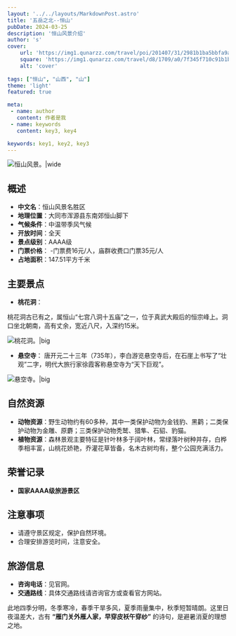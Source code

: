 ```yaml
---
layout: '../../layouts/MarkdownPost.astro'
title: '五岳之北--恒山'
pubDate: 2024-03-25
description: '恒山风景介绍'
author: 's'
cover:
    url: 'https://img1.qunarzz.com/travel/poi/201407/31/2981b1ba5bbfa9acc8d65eac.jpg'
    square: 'https://img1.qunarzz.com/travel/d8/1709/a0/7f345f710c91b1b5.jpg_r_640x480x70_05b8076e.jpg'
    alt: 'cover'
    
tags: ["恒山", "山西", "山"] 
theme: 'light'
featured: true

meta:
 - name: author
   content: 作者是我
 - name: keywords
   content: key3, key4

keywords: key1, key2, key3
---
```

![恒山风景。|wide](https://www.k1u.com/d/file/20211208/1638947031240068.jpg)
## 概述
- **中文名**：恒山风景名胜区
- **地理位置**：大同市浑源县东南郊恒山脚下
- **气候条件**：中温带季风气候
- **开放时间**：全天
- **景点级别**：AAAA级
- **门票价格**：
  -门票费16元/人，庙群收费口门票35元/人
- **占地面积**：147.51平方千米


## 主要景点

- **桃花洞**：

桃花洞古已有之，属恒山“七宫八洞十五庙”之一，位于真武大殿后的恒宗峰上。洞口坐北朝南，高有丈余，宽近八尺，入深约15米。

![桃花洞。|big](https://n.sinaimg.cn/sinacn20122/213/w2048h1365/20191004/cc9d-ifmectm2811127.jpg)

- **悬空寺**：
唐开元二十三年（735年），李白游览悬空寺后，在石崖上书写了“壮观”二字，明代大旅行家徐霞客称悬空寺为“天下巨观”。

![悬空寺。|big](https://pic.baike.soso.com/p/20131025/20131025135942-111891885.jpg)

## 自然资源

- **动物资源**：野生动物约有60多种，其中一类保护动物为金钱豹、黑鹳；二类保护动物为金雕、原麝；三类保护动物秃鹫、猎隼、石貂、豹猫。
- **植物资源**：森林景观主要特征是针叶林多于阔叶林，常绿落叶树种并存，白桦季相丰富，山桃花娇艳，乔灌花草皆备，名木古树均有，整个公园充满活力。

## 荣誉记录

- **国家AAAA级旅游景区**

## 注意事项

- 请遵守景区规定，保护自然环境。
- 合理安排游览时间，注意安全。

## 旅游信息

- **咨询电话**：见官网。
- **交通路线**：具体交通路线请咨询官方或查看官方网站。

此地四季分明，冬季寒冷，春季干旱多风，夏季雨量集中，秋季短暂晴朗。这里日夜温差大，古有
**“雁门关外雁人家，早穿皮袄午穿纱”**
的诗句，是避暑消夏的理想之地。